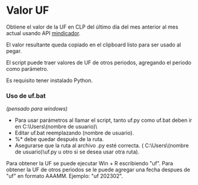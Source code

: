 # Valor UF

Obtiene el valor de la UF en CLP del último día del mes anterior al mes actual usando API [mindicador](https://mindicador.cl/api/uf/).

El valor resultante queda copiado en el clipboard listo para ser usado al pegar. 

El script puede traer valores de UF de otros periodos, agregando el periodo como parámetro.

Es requisito tener instalado Python.

### Uso de uf.bat
*(pensado para windows)*
 - Para usar parámetros al llamar el script, tanto uf.py como uf.bat deben ir en C:\Users\\(nombre de usuario)\
 - Editar uf.bat reemplazando (nombre de usuario). 
 - %* debe quedar después de la ruta.
 - Asegurarse que la ruta al archivo .py esté correcta. ( C:\Users\\(nombre de usuario)\uf.py u otro si se desea usar otra ruta).

Para obtener la UF se puede ejecutar Win + R escribiendo "uf".
Para obtener la UF de otros periodos se le puede agregar una fecha despues de "uf" en formato AAAMM. Ejemplo: "uf 202302".


